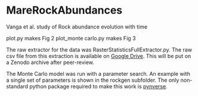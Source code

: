 # MareRockAbundances
Vanga et al. study of Rock abundance evolution with time

plot.py makes Fig 2
plot_monte carlo.py makes Fig 3


The raw extractor for the data was RasterStatisticsFullExtractor.py.
The raw csv file  from this extraction is available on <a href="https://drive.google.com/file/d/16CDSCZU0k1DVQBBm7_jmSfooDD9PmSJJ/view?usp=sharing">Google Drive</a>.
This will be put on a Zenodo archive after peer-review.

The Monte Carlo model was run with a parameter search.  An example with a single set of parameters is shown in the rockgen subfolder.  The only non-standard python package required to make this work is <A href="https://pypi.org/project/pynverse/">pynverse</a>.
